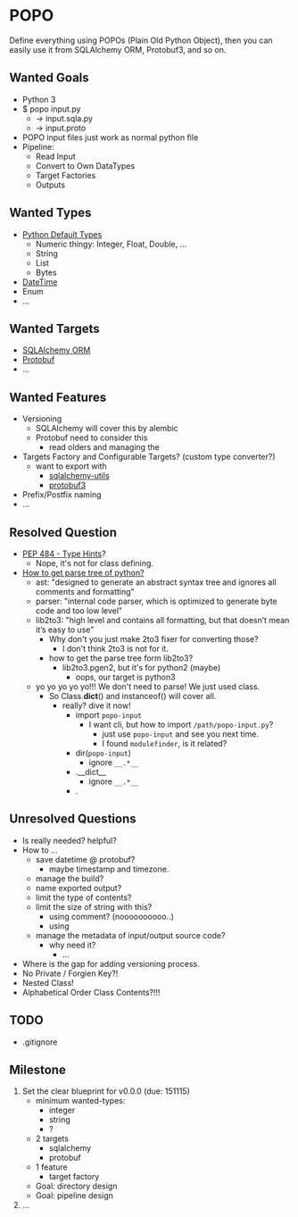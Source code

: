 # POPO
Define everything using POPOs (Plain Old Python Object), then you can easily use it from SQLAlchemy ORM, Protobuf3, and so on.

## Wanted Goals
- Python 3
- $ popo input.py
	- -> input.sqla.py
	- -> input.proto
- POPO input files just work as normal python file
- Pipeline:
	- Read Input
	- Convert to Own DataTypes
	- Target Factories
	- Outputs

## Wanted Types
- [Python Default Types](https://docs.python.org/3/reference/datamodel.html#the-standard-type-hierarchy)
	- Numeric thingy: Integer, Float, Double, ...
	- String
	- List
	- Bytes
- [DateTime](https://docs.python.org/3.5/library/datetime.html#datetime.datetime.now)
- Enum
- ...

## Wanted Targets
- [SQLAlchemy ORM](http://www.sqlalchemy.org/)
- [Protobuf](https://developers.google.com/protocol-buffers/docs/proto3#scalar)
- ...

## Wanted Features
- Versioning
	- SQLAlchemy will cover this by alembic
	- Protobuf need to consider this
		- read olders and managing the 
- Targets Factory and Configurable Targets? (custom type converter?)
	- want to export with
		- [sqlalchemy-utils](https://github.com/kvesteri/sqlalchemy-utils)
		- [protobuf3](https://github.com/Pr0Ger/protobuf3)
- Prefix/Postfix naming
- ...

## Resolved Question
- [PEP 484 - Type Hints](https://www.python.org/dev/peps/pep-0484/)?
	- Nope, it's not for class defining.
- [How to get parse tree of python?](http://python3porting.com/fixers.html)
	- ast: "designed to generate an abstract syntax tree and ignores all comments and formatting"
	- parser: "internal code parser, which is optimized to generate byte code and too low level"
	- lib2to3: "high level and contains all formatting, but that doesn’t mean it’s easy to use"
		- Why don't you just make 2to3 fixer for converting those?
			- I don't think 2to3 is not for it.
		- how to get the parse tree form lib2to3?
			- lib2to3.pgen2, but it's for python2 (maybe)
				- oops, our target is python3
	- yo yo yo yo yo!!! We don't need to parse! We just used class.
		- So Class.__dict__() and instanceof() will cover all.
			- really? dive it now!
				- import `popo-input`
					- I want cli, but how to import `/path/popo-input.py`?
						- just use `popo-input` and see you next time.
						- I found `modulefinder`, is it related?
				- dir(`popo-input`)
					- ignore `__.*__`
				- .\_\_dict\_\_
					- ignore `__.*__`
				- .

## Unresolved Questions
- Is really needed? helpful?
- How to ...
	- save datetime @ protobuf?
		- maybe timestamp and timezone.
	- manage the build?
	- name exported output?
	- limit the type of contents?
	- limit the size of string with this?
		- using comment? (noooooooooo..)
		- using 
	- manage the metadata of input/output source code?
		- why need it?
			- ...
- Where is the gap for adding versioning process.
- No Private / Forgien Key?!
- Nested Class!
- Alphabetical Order Class Contents?!!!

## TODO
- .gitignore

## Milestone
1. Set the clear blueprint for v0.0.0 (due: 151115)
	- minimum wanted-types: 
		- integer
		- string
		- ?
	- 2 targets
		- sqlalchemy
		- protobuf
	- 1 feature
		- target factory
	- Goal: directory design
	- Goal: pipeline design
2. ...